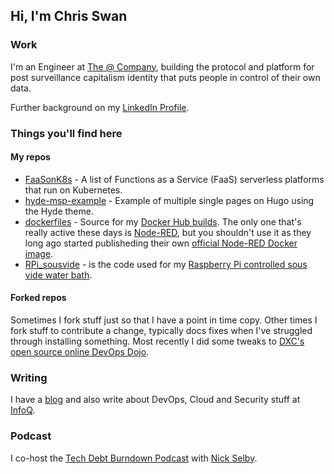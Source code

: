 ## Hi, I'm Chris Swan

### Work

I'm an Engineer at [The @ Company](https://atsign.com/), building the protocol and platform for post surveillance capitalism identity that puts people in control of their own data.

Further background on my [LinkedIn Profile](http://linkedin.com/in/chrisswan).

### Things you'll find here

#### My repos

* [FaaSonK8s](https://github.com/cpswan/FaaSonK8s) - A list of Functions as a Service (FaaS) serverless platforms that run on Kubernetes.
* [hyde-msp-example](https://github.com/cpswan/hyde-msp-example) - Example of multiple single pages on Hugo using the Hyde theme.
* [dockerfiles](https://github.com/cpswan/dockerfiles) - Source for my [Docker Hub builds](https://hub.docker.com/u/cpswan). The only one that's really active these days is [Node-RED](https://hub.docker.com/r/cpswan/node-red), but you shouldn't use it as they long ago started publisheding their own [official Node-RED Docker image](https://hub.docker.com/r/nodered/node-red).
* [RPi_sousvide](https://github.com/cpswan/RPi_sousvide) - is the code used for my [Raspberry Pi controlled sous vide water bath](http://blog.thestateofme.com/2013/03/31/raspberry-pi-sous-vide-water-bath/).

#### Forked repos

Sometimes I fork stuff just so that I have a point in time copy. Other times I fork stuff to contribute a change, typically docs fixes when I've struggled through installing something. Most recently I did some tweaks to [DXC's open source online DevOps Dojo](https://dxc-technology.github.io/about-devops-dojo/).

### Writing

I have a [blog](http://blog.thestateofme.com/) and also write about DevOps, Cloud and Security stuff at [InfoQ](https://www.infoq.com/profile/Chris-Swan/).

### Podcast

I co-host the [Tech Debt Burndown Podcast](https://techdebtburndown.com/) with [Nick Selby](https://github.com/nselby).


<!--
**cpswan/cpswan** is a ✨ _special_ ✨ repository because its `README.md` (this file) appears on your GitHub profile.

Here are some ideas to get you started:

- 🔭 I’m currently working on ...
- 🌱 I’m currently learning ...
- 👯 I’m looking to collaborate on ...
- 🤔 I’m looking for help with ...
- 💬 Ask me about ...
- 📫 How to reach me: ...
- 😄 Pronouns: ...
- ⚡ Fun fact: ...
-->
